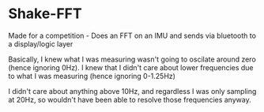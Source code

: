 # Shake-FFT
Made for a competition - Does an FFT on an IMU and sends via bluetooth to a display/logic layer

Basically, I knew what I was measuring wasn't going to oscilate around zero (hence ignoring 0Hz).
I knew that I didn't care about lower frequencies due to what I was measuring (hence ignoring 0-1.25Hz)

I didn't care about anything above 10Hz, and regardless I was only sampling at 20Hz, so wouldn't have been able to resolve those frequencies anyway.
